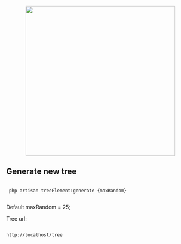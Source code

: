 <p align="center"><a href="https://laravel.com" target="_blank"><img src="https://raw.githubusercontent.com/laravel/art/master/logo-lockup/5%20SVG/2%20CMYK/1%20Full%20Color/laravel-logolockup-cmyk-red.svg" width="400"></a></p>



## Generate new tree
<p>
<code>
 php artisan treeElement:generate {maxRandom}
 </code>
</p>

 Default maxRandom = 25;
 
 </code>

<p>Tree url: </p>
<code>
http://localhost/tree
</code>

